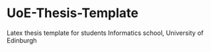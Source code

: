 # UoE-Thesis-Template
Latex thesis template for students 
Informatics school, University of Edinburgh
